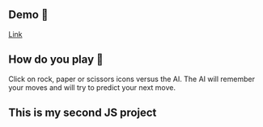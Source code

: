 
## Demo 🚀
[Link](https://icaruk.github.io/piedra-papel-tijera/)


## How do you play 🎲
Click on rock, paper or scissors icons versus the AI.
The AI will remember your moves and will try to predict your next move.


## This is my second JS project
